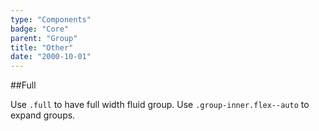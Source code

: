 ```yaml
---
type: "Components"
badge: "Core"
parent: "Group"
title: "Other"
date: "2000-10-01"
---
```


##Full

Use `.full` to have full width fluid group. Use `.group-inner.flex--auto` to expand groups.

<demo>
  <demovanilla src="vanilla/components/group/options-full-line">
  </demovanilla>
</demo>

<demo>
  <demovanilla src="vanilla/components/group/options-full-stack">
  </demovanilla>
</demo>
